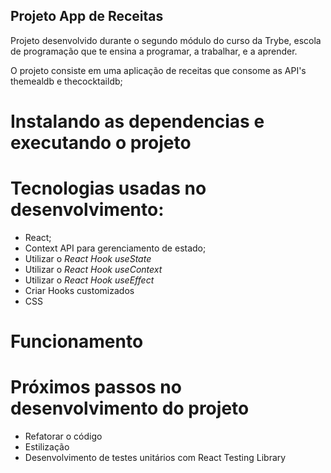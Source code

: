 ## Projeto App de Receitas

Projeto desenvolvido durante o segundo módulo do curso da Trybe, escola de programação que te ensina a programar, a trabalhar, e a aprender.

O projeto consiste em uma aplicação de receitas que consome as API's themealdb e thecocktaildb;

# Instalando as dependencias e executando o projeto



# Tecnologias usadas no desenvolvimento:

  - React;
  - Context API para gerenciamento de estado;
  - Utilizar o _React Hook useState_
  - Utilizar o _React Hook useContext_
  - Utilizar o _React Hook useEffect_
  - Criar Hooks customizados
  - CSS

# Funcionamento

# Próximos passos no desenvolvimento do projeto
  - Refatorar o código
  - Estilização
  - Desenvolvimento de testes unitários com React Testing Library
